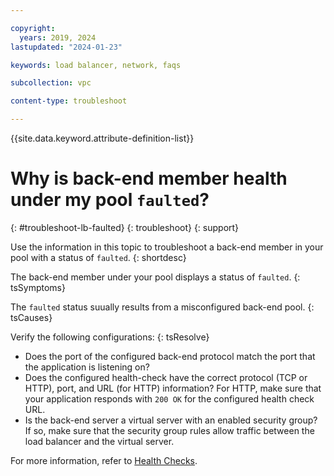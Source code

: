 ```yaml
---

copyright:
  years: 2019, 2024
lastupdated: "2024-01-23"

keywords: load balancer, network, faqs

subcollection: vpc

content-type: troubleshoot

---
```


{{site.data.keyword.attribute-definition-list}}

# Why is back-end member health under my pool `faulted`?
{: #troubleshoot-lb-faulted}
{: troubleshoot}
{: support}

Use the information in this topic to troubleshoot a back-end member in your pool with a status of `faulted`.
{: shortdesc}

The back-end member under your pool displays a status of `faulted`.
{: tsSymptoms}

The `faulted` status suually results from a misconfigured back-end pool.
{: tsCauses}

Verify the following configurations:
{: tsResolve}

* Does the port of the configured back-end protocol match the port that the application is listening on?
* Does the configured health-check have the correct protocol (TCP or HTTP), port, and URL (for HTTP) information? For HTTP, make sure that your application responds with `200 OK` for the configured health check URL.
* Is the back-end server a virtual server with an enabled security group? If so, make sure that the security group rules allow traffic between the load balancer and the virtual server.

For more information, refer to [Health Checks](/vpc?topic=vpc-nlb-health-checks&interface=ui).
